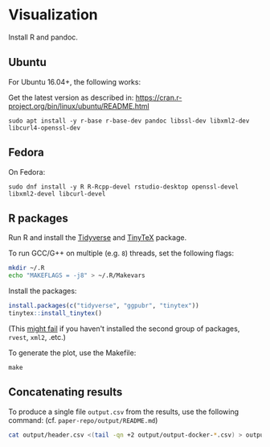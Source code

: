 # Visualization

Install R and pandoc.

## Ubuntu 

For Ubuntu 16.04+, the following works:

Get the latest version as described in: https://cran.r-project.org/bin/linux/ubuntu/README.html

```console
sudo apt install -y r-base r-base-dev pandoc libssl-dev libxml2-dev libcurl4-openssl-dev
```

## Fedora

On Fedora:

```console
sudo dnf install -y R R-Rcpp-devel rstudio-desktop openssl-devel libxml2-devel libcurl-devel
```

## R packages

Run R and install the [Tidyverse](https://www.tidyverse.org/) and [TinyTeX](https://yihui.name/tinytex/) package.

To run GCC/G++ on multiple (e.g. `8`) threads, set the following flags:

```bash
mkdir ~/.R
echo "MAKEFLAGS = -j8" > ~/.R/Makevars
```

Install the packages:

```R
install.packages(c("tidyverse", "ggpubr", "tinytex"))
tinytex::install_tinytex()
```

(This [might fail](https://github.com/FTSRG/cheat-sheets/wiki/R-programming-language#installing-tidyverse-on-ubuntu) if you haven't installed the second group of packages, `rvest`, `xml2`, .etc.)

To generate the plot, use the Makefile:

```console
make
```

## Concatenating results

To produce a single file `output.csv` from the results, use the following command: (cf. `paper-repo/output/README.md`)

```bash
cat output/header.csv <(tail -qn +2 output/output-docker-*.csv) > output.csv
```
